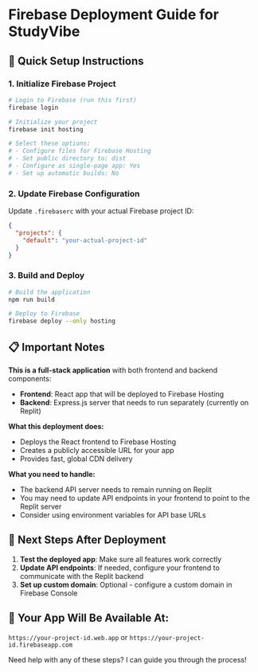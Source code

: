# Firebase Deployment Guide for StudyVibe

## 🚀 Quick Setup Instructions

### 1. Initialize Firebase Project
```bash
# Login to Firebase (run this first)
firebase login

# Initialize your project
firebase init hosting

# Select these options:
# - Configure files for Firebase Hosting
# - Set public directory to: dist
# - Configure as single-page app: Yes
# - Set up automatic builds: No
```

### 2. Update Firebase Configuration
Update `.firebaserc` with your actual Firebase project ID:
```json
{
  "projects": {
    "default": "your-actual-project-id"
  }
}
```

### 3. Build and Deploy
```bash
# Build the application
npm run build

# Deploy to Firebase
firebase deploy --only hosting
```

## 📋 Important Notes

**This is a full-stack application** with both frontend and backend components:

- **Frontend**: React app that will be deployed to Firebase Hosting
- **Backend**: Express.js server that needs to run separately (currently on Replit)

**What this deployment does:**
- Deploys the React frontend to Firebase Hosting
- Creates a publicly accessible URL for your app
- Provides fast, global CDN delivery

**What you need to handle:**
- The backend API server needs to remain running on Replit
- You may need to update API endpoints in your frontend to point to the Replit server
- Consider using environment variables for API base URLs

## 🔧 Next Steps After Deployment

1. **Test the deployed app**: Make sure all features work correctly
2. **Update API endpoints**: If needed, configure your frontend to communicate with the Replit backend
3. **Set up custom domain**: Optional - configure a custom domain in Firebase Console

## 📱 Your App Will Be Available At:
`https://your-project-id.web.app` or `https://your-project-id.firebaseapp.com`

Need help with any of these steps? I can guide you through the process!